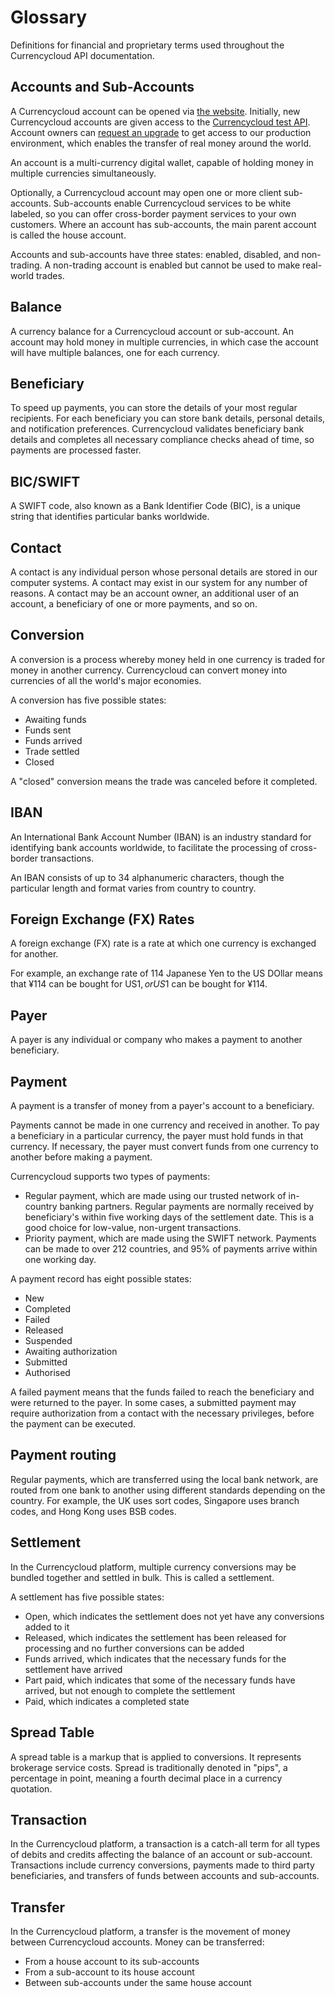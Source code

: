# Glossary
Definitions for financial and proprietary terms used throughout the Currencycloud API documentation.


## Accounts and Sub-Accounts
A Currencycloud account can be opened via [the website](./register). Initially, new Currencycloud accounts are given access to the [Currencycloud test API](./overview/environments.md). Account owners can [request an upgrade](./support.md) to get access to our production environment, which enables the transfer of real money around the world.

An account is a multi-currency digital wallet, capable of holding money in multiple currencies simultaneously.

Optionally, a Currencycloud account may open one or more client sub-accounts. Sub-accounts enable Currencycloud services to be white labeled, so you can offer cross-border payment services to your own customers. Where an account has sub-accounts, the main parent account is called the house account.

Accounts and sub-accounts have three states: enabled, disabled, and non-trading. A non-trading account is enabled but cannot be used to make real-world trades.


## Balance
A currency balance for a Currencycloud account or sub-account. An account may hold money in multiple currencies, in which case the account will have multiple balances, one for each currency.


## Beneficiary
To speed up payments, you can store the details of your most regular recipients. For each beneficiary you can store bank details, personal details, and notification preferences. Currencycloud validates beneficiary bank details and completes all necessary compliance checks ahead of time, so payments are processed faster.


## BIC/SWIFT
A SWIFT code, also known as a Bank Identifier Code (BIC), is a unique string that identifies particular banks worldwide.


## Contact
A contact is any individual person whose personal details are stored in our computer systems. A contact may exist in our system for any number of reasons. A contact may be an account owner, an additional user of an account, a beneficiary of one or more payments, and so on.


## Conversion
A conversion is a process whereby money held in one currency is traded for money in another currency. Currencycloud can convert money into currencies of all the world's major economies.

A conversion has five possible states:

- Awaiting funds
- Funds sent
- Funds arrived
- Trade settled
- Closed

A "closed" conversion means the trade was canceled before it completed.


## IBAN
An International Bank Account Number (IBAN) is an industry standard for identifying bank accounts worldwide, to facilitate the processing of cross-border transactions.

An IBAN consists of up to 34 alphanumeric characters, though the particular length and format varies from country to country.


## Foreign Exchange (FX) Rates
A foreign exchange (FX) rate is a rate at which one currency is exchanged for another.

For example, an exchange rate of 114 Japanese Yen to the US DOllar means that ¥114 can be bought for US$1, or US$1 can be bought for ¥114.


## Payer
A payer is any individual or company who makes a payment to another beneficiary.


## Payment
A payment is a transfer of money from a payer's account to a beneficiary.

Payments cannot be made in one currency and received in another. To pay a beneficiary in a particular currency, the payer must hold funds in that currency. If necessary, the payer must convert funds from one currency to another before making a payment.

Currencycloud supports two types of payments:

- Regular payment, which are made using our trusted network of in-country banking partners. Regular payments are normally received by beneficiary's within five working days of the settlement date. This is a good choice for low-value, non-urgent transactions.
- Priority payment, which are made using the SWIFT network. Payments can be made to over 212 countries, and 95% of payments arrive within one working day.

A payment record has eight possible states:

- New
- Completed
- Failed
- Released
- Suspended
- Awaiting authorization
- Submitted
- Authorised

A failed payment means that the funds failed to reach the beneficiary and were returned to the payer. In some cases, a submitted payment may require authorization from a contact with the necessary privileges, before the payment can be executed.


## Payment routing
Regular payments, which are transferred using the local bank network, are routed from one bank to another using different standards depending on the country. For example, the UK uses sort codes, Singapore uses branch codes, and Hong Kong uses BSB codes.


## Settlement
In the Currencycloud platform, multiple currency conversions may be bundled together and settled in bulk. This is called a settlement.

A settlement has five possible states:

- Open, which indicates the settlement does not yet have any conversions added to it
- Released, which indicates the settlement has been released for processing and no further conversions can be added
- Funds arrived, which indicates that the necessary funds for the settlement have arrived
- Part paid, which indicates that some of the necessary funds have arrived, but not enough to complete the settlement
- Paid, which indicates a completed state


## Spread Table
A spread table is a markup that is applied to conversions. It represents brokerage service costs. Spread is traditionally denoted in "pips", a percentage in point, meaning a fourth decimal place in a currency quotation.


## Transaction
In the Currencycloud platform, a transaction is a catch-all term for all types of debits and credits affecting the balance of an account or sub-account. Transactions include currency conversions, payments made to third party beneficiaries, and transfers of funds between accounts and sub-accounts.


## Transfer
In the Currencycloud platform, a transfer is the movement of money between Currencycloud accounts. Money can be transferred:

- From a house account to its sub-accounts
- From a sub-account to its house account
- Between sub-accounts under the same house account
